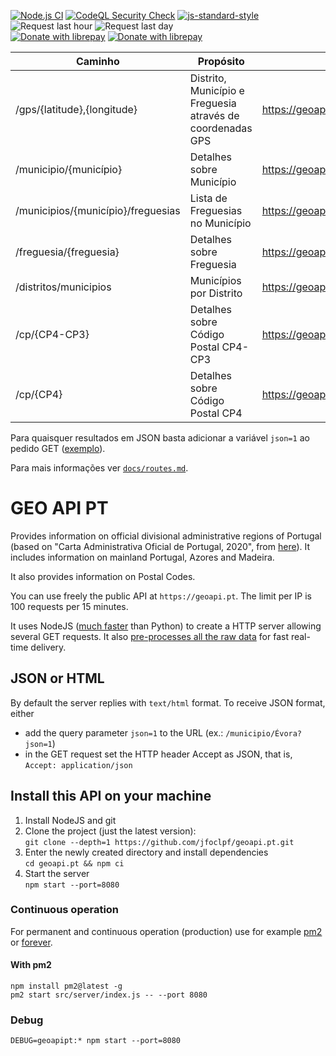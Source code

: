 [![Node.js CI](https://github.com/jfoclpf/geoapi.pt/actions/workflows/node.js.yml/badge.svg)](https://github.com/jfoclpf/geoapi.pt/actions/workflows/node.js.yml)
[![CodeQL Security Check](https://github.com/jfoclpf/geoapi.pt/actions/workflows/codeql.yml/badge.svg)](https://github.com/jfoclpf/geoapi.pt/actions/workflows/codeql.yml)
[![js-standard-style][js-standard-style_img]][js-standard-style_url]
![Request last hour](https://img.shields.io/endpoint?url=https%3A%2F%2Fgeoapi.pt%2Fshieldsio%2FrequestsLastHour)
![Request last day](https://img.shields.io/endpoint?url=https%3A%2F%2Fgeoapi.pt%2Fshieldsio%2FrequestsLastDay)
<br>
[![Donate with librepay](https://img.shields.io/liberapay/receives/joaopimentel1980.svg?logo=liberapay)](https://en.liberapay.com/joaopimentel1980)
[![Donate with librepay](https://img.shields.io/badge/donate-Donate-yellow?logo=liberapay)](https://en.liberapay.com/joaopimentel1980/donate)

[js-standard-style_img]: https://img.shields.io/badge/code%20style-standard-brightgreen.svg
[js-standard-style_url]: https://standardjs.com/

<table>
   <thead>
      <tr>
        <th scope="col">Caminho</th>
        <th scope="col">Propósito</th>
        <th scope="col">Exemplo</th>
      </tr>
    </thead>
   <tbody>
      <tr>
         <td>/gps/{latitude},{longitude}</td>
         <td>Distrito, Município e Freguesia através de coordenadas GPS</td>
         <td><a href="https://geoapi.pt/gps/40.153687,-8.514602">https://geoapi.pt/gps/40.153687,-8.514602</a></td>
      </tr>
      <tr>
         <td>/municipio/{município}</td>
         <td>Detalhes sobre Município</td>
         <td><a href="https://geoapi.pt/municipio/Évora">https://geoapi.pt/municipio/Évora</a></td>
      </tr>
      <tr>
         <td>/municipios/{município}/freguesias</td>
         <td>Lista de Freguesias no Município</td>
         <td><a href="https://geoapi.pt/municipios/porto/freguesias">https://geoapi.pt/municipios/porto/freguesias</a></td>
      </tr>
      <tr>
         <td>/freguesia/{freguesia}</td>
         <td>Detalhes sobre Freguesia</td>
         <td><a href="https://geoapi.pt/freguesia/serzedelo">https://geoapi.pt/freguesia/serzedelo</a></td>
      </tr>
      <tr>
         <td>/distritos/municipios</td>
         <td>Municípios por Distrito</td>
         <td><a href="https://geoapi.pt/distritos/municipios">https://geoapi.pt/distritos/municipios</a></td>
      </tr>
      <tr>
         <td>/cp/{CP4-CP3}</td>
         <td>Detalhes sobre Código Postal CP4-CP3</td>
         <td><a href="https://geoapi.pt/cp/2495-300">https://geoapi.pt/cp/2495-300</a></a></td>
      </tr>
      <tr>
      <td>/cp/{CP4}</td>
         <td>Detalhes sobre Código Postal CP4</td>
         <td><a href="https://geoapi.pt/cp/2495">https://geoapi.pt/cp/2495</a></td>
      </tr>
    </tbody>
</table>

<p>Para quaisquer resultados em JSON basta adicionar a variável <code>json=1</code> ao pedido GET (<a href="https://geoapi.pt/cp/2495-300?json=1">exemplo</a>).</p>

Para mais informações ver [`docs/routes.md`](/docs/routes.md).

# GEO API PT

Provides information on official divisional administrative regions of Portugal (based on "Carta Administrativa Oficial de Portugal, 2020", from [here](https://www.dgterritorio.gov.pt/dados-abertos)). It includes information on mainland Portugal, Azores and Madeira.

It also provides information on Postal Codes.

You can use freely the public API at `https://geoapi.pt`. The limit per IP is 100 requests per 15 minutes.

It uses NodeJS ([much faster](https://benchmarksgame-team.pages.debian.net/benchmarksgame/fastest/python.html) than Python) to create a HTTP server allowing several GET requests. It also [pre-processes all the raw data](/prepareServer.js) for fast real-time delivery.

## JSON or HTML

By default the server replies with `text/html` format. To receive JSON format, either

 - add the query parameter `json=1` to the URL (ex.: `/municipio/Évora?json=1`)
 - in the GET request set the HTTP header Accept as JSON, that is, `Accept: application/json`

## Install this API on your machine

 1. Install NodeJS and git
 2. Clone the project (just the latest version):<br>
    `git clone --depth=1 https://github.com/jfoclpf/geoapi.pt.git`
 3. Enter the newly created directory and install dependencies<br>
    `cd geoapi.pt && npm ci`
 4. Start the server<br>
    `npm start --port=8080`

### Continuous operation

For permanent and continuous operation (production) use for example [pm2](https://pm2.keymetrics.io/docs/usage/quick-start/) or [forever](https://www.npmjs.com/package/forever).

#### With pm2

```
npm install pm2@latest -g
pm2 start src/server/index.js -- --port 8080
```

### Debug

```
DEBUG=geoapipt:* npm start --port=8080
```
